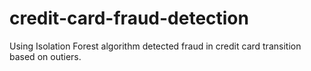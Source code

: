# credit-card-fraud-detection
Using Isolation Forest algorithm detected fraud in credit card transition based on outiers.
